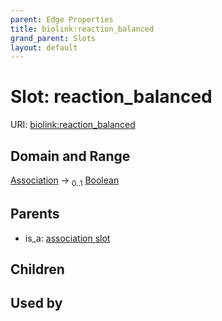 ```yaml
---
parent: Edge Properties
title: biolink:reaction_balanced
grand_parent: Slots
layout: default
---
```


# Slot: reaction_balanced




URI: [biolink:reaction_balanced](https://w3id.org/biolink/reaction_balanced)

## Domain and Range

[Association](Association.md) ->  <sub>0..1</sub> [Boolean](types/Boolean.md)

## Parents

 *  is_a: [association slot](association_slot.md)

## Children


## Used by


